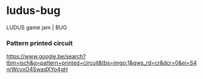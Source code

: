 # ludus-bug
LUDUS game jam | BUG


### Pattern printed circuit

https://www.google.be/search?tbm=isch&q=pattern+printed+circuit&tbs=imgo:1&gws_rd=cr&dcr=0&ei=S4nrWcyxO4SwadXYo4gH
